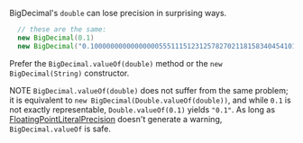 BigDecimal's `double` can lose precision in surprising ways.

```java {bad}
  // these are the same:
  new BigDecimal(0.1)
  new BigDecimal("0.1000000000000000055511151231257827021181583404541015625")
```

Prefer the `BigDecimal.valueOf(double)` method or the `new BigDecimal(String)`
constructor.

NOTE `BigDecimal.valueOf(double)` does not suffer from the same problem; it is
equivalent to `new BigDecimal(Double.valueOf(double))`, and while `0.1` is not
exactly representable, `Double.valueOf(0.1)` yields `"0.1"`. As long as
[FloatingPointLiteralPrecision](./FloatingPointLiteralPrecision) doesn't
generate a warning, `BigDecimal.valueOf` is safe.
